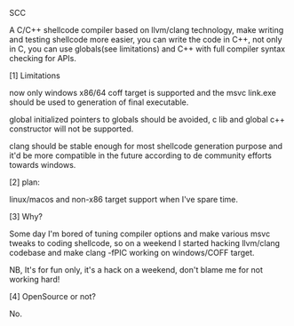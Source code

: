 SCC

A C/C++ shellcode compiler based on llvm/clang technology, make writing 
and testing shellcode more easier, you can write the code in C++, not only in 
C, you can use globals(see limitations) and C++ with full compiler syntax
checking for APIs.

[1] Limitations

now only windows x86/64 coff target is supported and the msvc link.exe should 
be used to generation of final executable.

global initialized pointers to globals should be avoided, c lib and global 
c++ constructor will not be supported.

clang should be stable enough for most shellcode generation purpose and it'd
be more compatible in the future according to de community efforts towards windows.

[2] plan:

linux/macos and non-x86 target support when I've spare time.

[3] Why?

Some day I'm bored of tuning compiler options and make various msvc tweaks to coding
shellcode, so on a weekend I started hacking llvm/clang codebase and make clang -fPIC
working on windows/COFF target.

NB, It's for fun only, it's a hack on a weekend, don't blame me for not working hard!

[4] OpenSource or not?

No.
